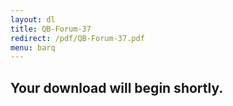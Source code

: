```yaml
---
layout: dl
title: QB-Forum-37
redirect: /pdf/QB-Forum-37.pdf
menu: barq
---
```

## Your download will begin shortly.
